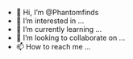 - 👋 Hi, I’m @Phantomfinds
- 👀 I’m interested in ...
- 🌱 I’m currently learning ...
- 💞️ I’m looking to collaborate on ...
- 📫 How to reach me ...

<!---
Phantomfinds/Phantomfinds is a ✨ special ✨ repository because its `README.md` (this file) appears on your GitHub profile.
You can click the Preview link to take a look at your changes.
--->
